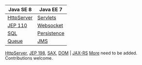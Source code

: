 Java SE 8  | Java EE 7
------------- | -------------
[HttpServer](http://docs.oracle.com/javase/8/docs/jre/api/net/httpserver/spec/com/sun/net/httpserver/HttpServer.html)  | [Servlets](https://docs.oracle.com/javaee/7/api/javax/servlet/package-summary.html)
[JEP 110](https://bugs.openjdk.java.net/browse/JDK-8042950)  | [Websocket](https://docs.oracle.com/javaee/7/api/javax/websocket/package-summary.html)
[SQL](https://docs.oracle.com/javase/8/docs/api/java/sql/package-summary.html)  | [Persistence](https://docs.oracle.com/javaee/7/api/javax/persistence/package-summary.html)
[Queue](https://docs.oracle.com/javase/8/docs/api/java/util/Queue.html)  | [JMS](https://docs.oracle.com/javaee/7/api/javax/jms/package-summary.html)
[HttpServer](http://docs.oracle.com/javase/8/docs/jre/api/net/httpserver/spec/com/sun/net/httpserver/HttpServer.html),
[JEP 198](http://openjdk.java.net/jeps/198), [SAX](https://docs.oracle.com/javase/8/docs/api/javax/xml/parsers/SAXParser.html), [DOM](https://docs.oracle.com/javase/8/docs/api/org/w3c/dom/package-summary.html) | [JAX-RS](http://docs.oracle.com/javaee/7/api/)
[More](https://en.wikipedia.org/wiki/Java_Platform,_Enterprise_Edition) need to be added. Contributions welcome.
